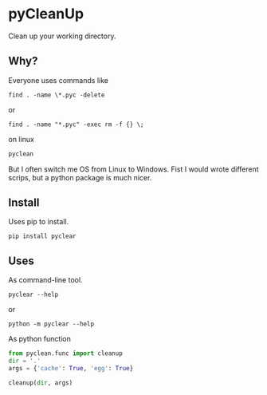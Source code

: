 pyCleanUp
=========
Clean up your working directory.

Why?
----
Everyone uses commands like
```shell
find . -name \*.pyc -delete
```
or
```shell
find . -name "*.pyc" -exec rm -f {} \;
```
on linux
```bash
pyclean
```
But I often switch me OS from Linux to Windows. Fist I would wrote different
scrips, but a python package is much nicer.

Install
-------
Uses pip to install.
```shell
pip install pyclear
```

Uses
----
As command-line tool.
```shell
pyclear --help
```
or
```shell
python -m pyclear --help
```

As python function
```python
from pyclean.func import cleanup
dir = '.'
args = {'cache': True, 'egg': True}

cleanup(dir, args)
```
